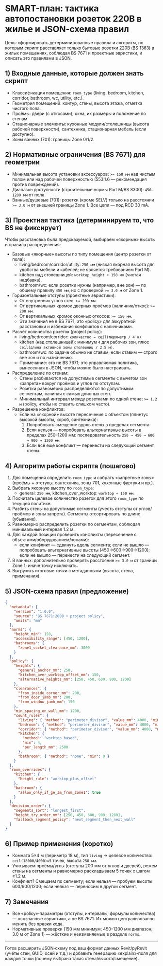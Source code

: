 # SMART-план: тактика автопостановки розеток 220В в жилье и JSON‑схема правил

Цель: сформировать детерминированные правила и алгоритм, по которым скрипт расставляет только бытовые розетки 220В (BS 1363) в жилых помещениях, соблюдая BS 7671 и проектные эвристики, и описать это правилами в JSON.

## 1) Входные данные, которые должен знать скрипт
- Классификация помещения: `room_type` (living, bedroom, kitchen, corridor, bathroom, wc, utility, etc.).
- Геометрия помещений: контур, стены, высота этажа, отметка чистого пола.
- Проёмы: двери (с откосами), окна, их размеры и положение по стенам.
- Стационарные элементы: кухонные модули/столешницы (высота рабочей поверхности), сантехника, стационарная мебель (если доступно).
- Зоны ванных (701): границы Zone 0/1/2.

## 2) Нормативные ограничения (BS 7671) для геометрии
- Минимальная высота установки аксессуаров: `>= 150 мм` над чистым полом или над рабочей поверхностью (553.1.6 — рекомендация против повреждений).
- Диапазон доступности (строительные нормы Part M/BS 8300): `450–1200 мм` от пола.
- Ванные/душевые (701): розетки (кроме SELV) только на расстоянии `>= 3.0 м` от внешней границы Zone 1. Все цепи — под RCD 30 mA.

## 3) Проектная тактика (детерминируем то, что BS не фиксирует)
Чтобы расстановка была предсказуемой, выбираем «якорные» высоты и правила распределения:

- Базовые «якорные» высоты по типу помещения (центр розетки от пола):
  - living/bedroom/corridor/utility: `250 мм` (низкая якорная высота для удобства мебели и кабелей; не является требованием Part M).
  - kitchen над столешницей: `worktop_height + 150 мм` (чистая надбавка).
  - bathroom/wc: если розетки нужны (например, вне зон) — по общему правилу `450 мм`, но с проверкой `>= 3.0 м` от Zone 1.
- Горизонтальные отступы (проектные эвристики):
  - От внутренних углов стен: `>= 200 мм`.
  - От вертикальных кромок дверных проёмов (наличник/откос): `>= 200 мм`.
  - От вертикальных кромок оконных откосов: `>= 150 мм`.
  - Эти значения не в BS 7671; это «policy» для аккуратной расстановки и избежания конфликтов с наличниками.
- Расчёт количества розеток (project policy):
  - living/bedroom/corridor: `количество = ceil(периметр / 4 м)`.
  - kitchen (над столешницей): минимум `4` для рабочих зон, плюс `ceil(длина активной зоны столешниц / 2.5 м)`.
  - bathroom/wc: по задаче обычно не ставим; если ставим — строго вне зон и по назначению.
  - Примечание: это не BS 7671; это управляемая политика, вынесенная в JSON, чтобы можно было настраивать.
- Распределение по стенам:
  - Стены разбиваются на допустимые сегменты с вычетом зон «запрета» вокруг проёмов и углов по отступам.
  - Розетки равномерно распределяются по допустимым сегментам, начиная с самых длинных стен.
  - Минимальный интервал между розетками по одной стене: `>= 1.2 м` (policy, чтобы не ставить слишком часто).
- Разрешение конфликтов:
  - Если на «якорной» высоте пересечение с объектом (плинтус высокой высоты, короб, сантехника):
    1) Попробовать смещение вдоль стены в пределах сегмента.
    2) Если нельзя — попробовать альтернативные высоты в пределах 250–1200 мм: последовательность `250 → 450 → 600 → 900 → 1200 мм`.
    3) Если всё ещё конфликт — перенести на следующий сегмент стены.

## 4) Алгоритм работы скрипта (пошагово)
1. Для помещения определить `room_type` и собрать «запретные зоны» (проёмы + отступы, сантехника, зоны 701, кухонные фартуки и пр.).
2. Выбрать якорную высоту по `room_type`:
   - general: `250 мм`, kitchen_over_worktop: `worktop + 150 мм`.
3. Посчитать целевое количество розеток для этого `room_type` по текущей политике.
4. Разбить стены на допустимые сегменты (учесть отступы от углов/проёмов и зоны запрета). Сегменты отсортировать по длине (убывание).
5. Равномерно распределить розетки по сегментам, соблюдая минимальный интервал 1.2 м.
6. Для каждой позиции проверить конфликты (пересечение с объектами/оборудованием/зонами):
   - если конфликт — сдвинуть вдоль сегмента; если не вышло — попробовать альтернативные высоты (450→600→900→1200); если не вышло — перенести на следующий сегмент.
7. В ванных: дополнительно проверять расстояние `>= 3.0 м` от границы Zone 1; иначе точку исключать.
8. Выгрузить итоговые точки с метаданными (высота, стена, примечания).

## 5) JSON‑схема правил (предложение)
```json
{
  "metadata": {
    "version": "1.0.0",
    "source": "BS 7671:2008 + project policy",
    "units": "mm"
  },
  "norms": {
    "height_min": 150,
    "accessibility_range": [450, 1200],
    "bathrooms": {
      "zone1_socket_clearance_mm": 3000
    }
  },
  "policy": {
    "heights": {
      "general_anchor_mm": 250,
      "kitchen_over_worktop_offset_mm": 150,
      "alternative_heights_mm": [250, 450, 600, 900, 1200]
    },
    "clearances": {
      "from_inside_corner_mm": 200,
      "from_door_jamb_mm": 200,
      "from_window_jamb_mm": 150
    },
    "min_spacing_on_wall_mm": 1200,
    "count_rules": {
      "living": { "method": "perimeter_divisor", "value_mm": 4000, "min": 2 },
      "bedroom": { "method": "perimeter_divisor", "value_mm": 4000, "min": 2 },
      "corridor": { "method": "perimeter_divisor", "value_mm": 4000, "min": 1 },
      "kitchen": {
        "method": "worktop_based",
        "min": 4,
        "per_length_mm": 2500
      },
      "bathroom": { "method": "none", "min": 0 }
    }
  },
  "room_overrides": {
    "kitchen": {
      "height_rule": "worktop_plus_offset"
    },
    "bathroom": {
      "allow_only_if_ge_3m_from_zone1": true
    }
  },
  "decision_order": {
    "segments_sort": "longest_first",
    "height_try_order_mm": [250, 450, 600, 900, 1200],
    "fallback_segment_policy": "next_segment_then_next_wall"
  }
}
```

## 6) Пример применения (коротко)
- Комната 5×4 м (периметр 18 м), тип `living` → целевое количество: `ceil(18000/4000)=5` точек, высота `250 мм`.
- Учитываем проёмы/углы (отступы 200 мм от углов и дверей), режем стены на сегменты и равномерно раскладываем 5 точек с шагом ≥1.2 м.
- Конфликт? Смещаем по сегменту; если нельзя — пробуем высоты 600/900/1200; если нельзя — переносим в другой сегмент.

## 7) Замечания
- Все «policy»‑параметры (отступы, интервалы, формулы количества) — осознанные эвристики, а не BS 7671. Их можно централизованно менять без правки кода.
- Нормативные проверки (150 мм минимум; 450–1200 мм диапазон; 3.0 м от Zone 1) — жёсткие и неизменяемые в разделе `norms`.

---
Готов расширить JSON‑схему под ваш формат данных Revit/pyRevit (учёты стен, GUID, осей и т.д.) и добавить генерацию «explain»‑поля для каждой точки (почему выбрана такая стена/высота/смещение).
